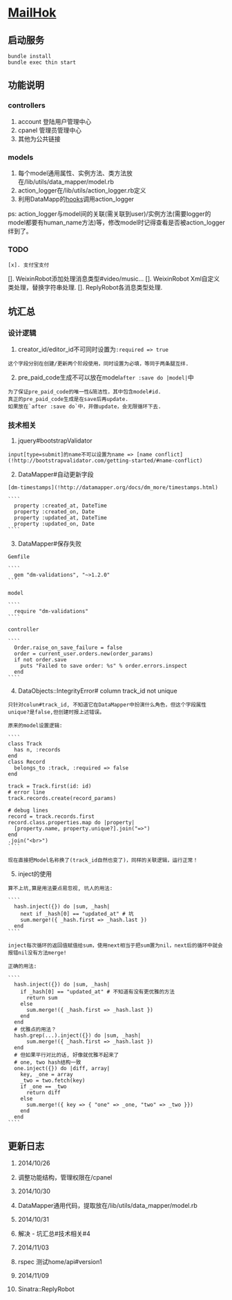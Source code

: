 # [MailHok](http://mailhok.solife.us)

## 启动服务

````
bundle install
bundle exec thin start
````

## 功能说明 

### controllers

  1. account 登陆用户管理中心
  2. cpanel 管理员管理中心
  3. 其他为公共链接

### models

  1. 每个model通用属性、实例方法、类方法放在/lib/utils/data_mapper/model.rb
  2. action_logger在/lib/utils/action_logger.rb定义
  3. 利用DataMapp的[hooks](!http://datamapper.org/docs/callbacks.html)调用action_logger

  ps: action_logger与model间的关联(需关联到user)/实例方法(需要logger的model都要有human_name方法)等，修改model时记得查看是否被action_logger绊到了。

### TODO

	[x]. 支付宝支付
  []. WeixinRobot添加处理消息类型#video/music...
  []. WeixinRobot Xml自定义类处理，替换字符串处理.
  []. ReplyRobot各消息类型处理.

	
## 坑汇总

### 设计逻辑

  1. creator_id/editor_id不可同时设置为`:required => true`

    这个字段分别在创建/更新两个阶段使用，同时设置为必填，等同于两条腿互绊.

  2. pre_paid_code生成不可以放在model`after :save do |model|`中

    为了保证pre_paid_code的唯一性&简洁性，其中包含model#id.
    真正的pre_paid_code生成是在save后再update.
    如果放在`after :save do`中，并做update，会无限循环下去.


### 技术相关

  1. jquery#bootstrapValidator

    input[type=submit]的name不可以设置为name => [name conflict](!http://bootstrapvalidator.com/getting-started/#name-conflict)

  2. DataMapper#自动更新字段

    [dm-timestamps](!http://datamapper.org/docs/dm_more/timestamps.html)

    ````
      property :created_at, DateTime
      property :created_on, Date
      property :updated_at, DateTime
      property :updated_on, Date
    ````

  3. DataMapper#保存失败

    Gemfile

    ````
      gem "dm-validations", "~>1.2.0"
    ````

    model

    ````
      require "dm-validations"
    ````

    controller

    ````
      Order.raise_on_save_failure = false
      order = current_user.orders.new(order_params)
      if not order.save
        puts "Failed to save order: %s" % order.errors.inspect
      end
    ````

  4. DataObjects::IntegrityError# column track_id not unique

    只针对colun#track_id, 不知道它在DataMapper中扮演什么角色，但这个字段属性unique?是false,但创建时报上述错误。

    原来的model设置逻辑:

    ````
    class Track
      has n, :records
    end
    class Record
      belongs_to :track, :required => false
    end

    track = Track.first(id: id)
    # error line
    track.records.create(record_params)

    # debug lines
    record = track.records.first
    record.class.properties.map do |property|
      [property.name, property.unique?].join("=>")
    end
    .join("<br>")
    ````

    现在直接把Model名称换了(track_id自然也变了)，同样的关联逻辑，运行正常！

  5. inject的使用

    算不上坑,算是用法要点易忽视, 坑人的用法:

    ````
      hash.inject({}) do |sum, _hash|
        next if _hash[0] == "updated_at" # 坑
        sum.merge!({ _hash.first => _hash.last })
      end
    ````

    inject每次循环的返回值赋值给sum，使用next相当于把sum置为nil，next后的循环中就会报错nil没有方法merge!

    正确的用法:

    ````
      hash.inject({}) do |sum, _hash|
        if _hash[0] == "updated_at" # 不知道有没有更优雅的方法
          return sum
        else
          sum.merge!({ _hash.first => _hash.last })
        end
      end
      # 优雅点的用法？
      hash.grep(...).inject({}) do |sum, _hash|
          sum.merge!({ _hash.first => _hash.last })
      end
      # 但如果平行对比的话, 好像就优雅不起来了
      # one, two hash结构一致
      one.inject({}) do |diff, array|
        key, _one = array
        _two = two.fetch(key)
        if _one == _two
          return diff
        else
          sum.merge!({ key => { "one" => _one, "two" => _two }})
        end
      end
    ````

## 更新日志

1. 2014/10/26

  1. 调整功能结构，管理权限在/cpanel

2. 2014/10/30
  
  1. DataMapper通用代码，提取放在/lib/utils/data_mapper/model.rb

3. 2014/10/31

  1. 解决 - 坑汇总#技术相关#4

4. 2014/11/03

  1. rspec 测试home/api#version1

5. 2014/11/09

  1. Sinatra::ReplyRobot
